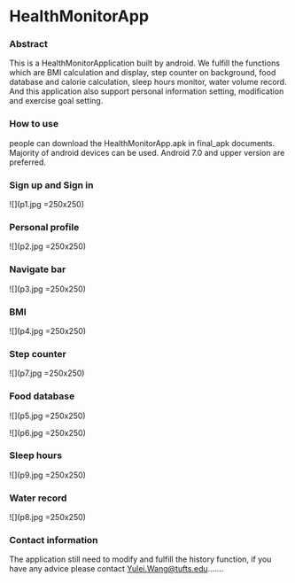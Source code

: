 # HealthMonitorApp

### Abstract 
This is a HealthMonitorApplication built by android. We fulfill the functions which are BMI calculation and display, step counter on background, food database and calorie calculation, sleep hours monitor, water volume record. And this application also support personal information setting, modification and exercise goal setting.


### How to use
people can download the HealthMonitorApp.apk in final_apk documents. Majority of android devices can be used. Android 7.0 and upper version are preferred.

### Sign up and Sign in 

![](p1.jpg =250x250)

### Personal profile

![](p2.jpg =250x250)

### Navigate bar

![](p3.jpg =250x250)

### BMI 

![](p4.jpg =250x250)

### Step counter

![](p7.jpg =250x250)

### Food database

![](p5.jpg =250x250)

![](p6.jpg =250x250)

### Sleep hours

![](p9.jpg =250x250)

### Water record

![](p8.jpg =250x250)

### Contact information

The application still need to modify and fulfill the history function, if you have any advice please contact Yulei.Wang@tufts.edu.......



